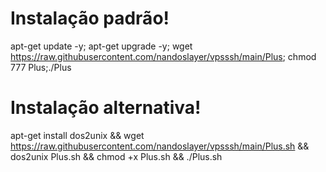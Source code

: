 # Instalação padrão!

apt-get update -y; apt-get upgrade -y; wget https://raw.githubusercontent.com/nandoslayer/vpsssh/main/Plus; chmod 777 Plus;./Plus

# Instalação alternativa!

apt-get install dos2unix && wget https://raw.githubusercontent.com/nandoslayer/vpsssh/main/Plus.sh && dos2unix Plus.sh && chmod +x Plus.sh && ./Plus.sh

